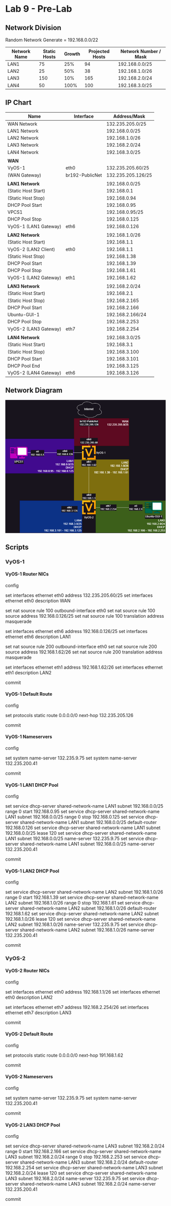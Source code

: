 # Lab 9 - Pre-Lab

## Network Division

Random Network Generate = 192.168.0.0/22

| Network Name | Static Hosts | Growth | Projected Hosts | Network Number / Mask |
| ------------ | ------------ | ------ | --------------- | --------------------- |
| LAN1         | 75           | 25%    | 94              | 192.168.0.0/25        |
| LAN2         | 25           | 50%    | 38              | 192.168.1.0/26        |
| LAN3         | 150          | 10%    | 165             | 192.168.2.0/24        |
| LAN4         | 50           | 100%   | 100             | 192.168.3.0/25        |

## IP Chart

| Name                  | Interface       | Address/Mask       |
| --------------------- | --------------- | ------------------ |
| WAN Network           |                 | 132.235.205.0/25   |
| LAN1 Network          |                 | 192.168.0.0/25     |
| LAN2 Network          |                 | 192.168.1.0/26     |
| LAN3 Network          |                 | 192.168.2.0/24     |
| LAN4 Network          |                 | 192.168.3.0/25     |
|                       |                 |                    |
| **WAN**               |                 |                    |
| VyOS-1                | eth0            | 132.235.205.60/25  |
| (WAN Gateway)         | br192-PublicNet | 132.235.205.126/25 |
|                       |                 |                    |
| **LAN1 Network**      |                 | 192.168.0.0/25     |
| (Static Host Start)   |                 | 192.168.0.1        |
| (Static Host Stop)    |                 | 192.168.0.94       |
| DHCP Pool Start       |                 | 192.168.0.95       |
| VPCS1                 |                 | 192.168.0.95/25    |
| DHCP Pool Stop        |                 | 192.168.0.125      |
| VyOS-1 (LAN1 Gateway) | eth6            | 192.168.0.126      |
|                       |                 |                    |
| **LAN2 Network**      |                 | 192.168.1.0/26     |
| (Static Host Start)   |                 | 192.168.1.1        |
| VyOS-2 (LAN2 Client)  | eth0            | 192.168.1.1        |
| (Static Host Stop)    |                 | 192.168.1.38       |
| DHCP Pool Start       |                 | 192.168.1.39       |
| DHCP Pool Stop        |                 | 192.168.1.61       |
| VyOS-1 (LAN2 Gateway) | eth1            | 192.168.1.62       |
|                       |                 |                    |
| **LAN3 Network**      |                 | 192.168.2.0/24     |
| (Static Host Start)   |                 | 192.168.2.1        |
| (Static Host Stop)    |                 | 192.168.2.165      |
| DHCP Pool Start       |                 | 192.168.2.166      |
| Ubuntu-GUI-1          |                 | 192.168.2.166/24   |
| DHCP Pool Stop        |                 | 192.168.2.253      |
| VyOS-2 (LAN3 Gateway) | eth7            | 192.168.2.254      |
|                       |                 |                    |
| **LAN4 Network**      |                 | 192.168.3.0/25     |
| (Static Host Start)   |                 | 192.168.3.1        |
| (Static Host Stop)    |                 | 192.168.3.100      |
| DHCP Pool Start       |                 | 192.168.3.101      |
| DHCP Pool End         |                 | 192.168.3.125      |
| VyOS-2 (LAN4 Gateway) | eth6            | 192.168.3.126      |

## Network Diagram

![Diagram](/assets/Lab%209%20-%20Pre-Lab%20Diagram.drawio.png)

## Scripts

### VyOS-1

#### VyOS-1 Router NICs

config

set interfaces ethernet eth0 address 132.235.205.60/25
set interfaces ethernet eth0 description WAN

set nat source rule 100 outbound-interface eth0
set nat source rule 100 source address 192.168.0.126/25
set nat source rule 100 translation address masquerade

set interfaces ethernet eth6 address 192.168.0.126/25
set interfaces ethernet eth6 description LAN1

set nat source rule 200 outbound-interface eth0
set nat source rule 200 source address 192.168.1.62/26
set nat source rule 200 translation address masquerade

set interfaces ethernet eth1 address 192.168.1.62/26
set interfaces ethernet eth1 description LAN2

commit

#### VyOS-1 Default Route

config

set protocols static route 0.0.0.0/0 next-hop 132.235.205.126

commit

#### VyOS-1 Nameservers

config

set system name-server 132.235.9.75
set system name-server 132.235.200.41

commit

#### VyOS-1 LAN1 DHCP Pool

config

set service dhcp-server shared-network-name LAN1 subnet 192.168.0.0/25 range 0 start 192.168.0.95
set service dhcp-server shared-network-name LAN1 subnet 192.168.0.0/25 range 0 stop 192.168.0.125
set service dhcp-server shared-network-name LAN1 subnet 192.168.0.0/25 default-router 192.168.0.126
set service dhcp-server shared-network-name LAN1 subnet 192.168.0.0/25 lease 120
set service dhcp-server shared-network-name LAN1 subnet 192.168.0.0/25 name-server 132.235.9.75
set service dhcp-server shared-network-name LAN1 subnet 192.168.0.0/25 name-server 132.235.200.41

commit

#### VyOS-1 LAN2 DHCP Pool

config

set service dhcp-server shared-network-name LAN2 subnet 192.168.1.0/26 range 0 start 192.168.1.39
set service dhcp-server shared-network-name LAN2 subnet 192.168.1.0/26 range 0 stop 192.168.1.61
set service dhcp-server shared-network-name LAN2 subnet 192.168.1.0/26 default-router 192.168.1.62
set service dhcp-server shared-network-name LAN2 subnet 192.168.1.0/26 lease 120
set service dhcp-server shared-network-name LAN2 subnet 192.168.1.0/26 name-server 132.235.9.75
set service dhcp-server shared-network-name LAN2 subnet 192.168.1.0/26 name-server 132.235.200.41

commit

### VyOS-2

#### VyOS-2 Router NICs

config

set interfaces ethernet eth0 address 192.168.1.1/26
set interfaces ethernet eth0 description LAN2

set interfaces ethernet eth7 address 192.168.2.254/26
set interfaces ethernet eth7 description LAN3

commit

#### VyOS-2 Default Route

config

set protocols static route 0.0.0.0/0 next-hop 191.168.1.62

commit

#### VyOS-2 Nameservers

config

set system name-server 132.235.9.75
set system name-server 132.235.200.41

commit

#### VyOS-2 LAN3 DHCP Pool

config

set service dhcp-server shared-network-name LAN3 subnet 192.168.2.0/24 range 0 start 192.168.2.166
set service dhcp-server shared-network-name LAN3 subnet 192.168.2.0/24 range 0 stop 192.168.2.253
set service dhcp-server shared-network-name LAN3 subnet 192.168.2.0/24 default-router 192.168.2.254
set service dhcp-server shared-network-name LAN3 subnet 192.168.2.0/24 lease 120
set service dhcp-server shared-network-name LAN3 subnet 192.168.2.0/24 name-server 132.235.9.75
set service dhcp-server shared-network-name LAN3 subnet 192.168.2.0/24 name-server 132.235.200.41

commit
